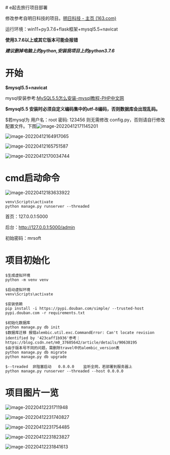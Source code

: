 ﻿﻿﻿﻿# e起去旅行项目部署

修改参考自明日科技的项目。[明日科技 - 主页 (163.com)](https://study.163.com/provider/2789686/index.htm)

运行环境：win11+py3.7.6+flask框架+mysql5.5+navicat

**使用3.7.6以上或其它版本可能会报错**

***建议删掉电脑上的python,安装我项目上的python3.7.6***

# 开始

﻿**$mysql5.5+navicat**

mysql安装参考:[MySQL5.5怎么安装-mysql教程-PHP中文网](https://www.php.cn/mysql-tutorials-421476.html)

**$mysql5.5 安装时必须自定义编码集中的utf-8编码，否则数据库会出现乱码。**

$若mysql为 用户名：root   密码: 123456   则无需修改 config.py，否则请自行修改配置文件。下图![image-20220412171145201](README.assets/image-20220412171145201.png)

![image-20220412164917065](README.assets/image-20220412164917065.png)

![image-20220412165751587](README.assets/image-20220412165751587.png)

![image-20220412170034744](README.assets/image-20220412170034744.png)

# cmd启动命令

![image-20220412183633922](README.assets/image-20220412183633922.png)

```
venv\Scripts\activate
python manage.py runserver --threaded
```

首页：127.0.0.1:5000

后台：http://127.0.0.1:5000/admin

初始密码：mrsoft

# 项目初始化

```
$生成虚拟环境
python -m venv venv

$启动虚拟环境
venv\Scripts\activate

$安装依赖
pip install -i https://pypi.douban.com/simple/ --trusted-host pypi.douban.com -r requirements.txt

$初始化数据库
python manage.py db init 
$数据库迁移 报错alembic.util.exc.CommandError: Can't locate revision identified by '423caff1b936'参考：https://blog.csdn.net/m0_37605642/article/details/90638195
$由于版本号不同的问题，需删除travel中的alembic_version表
python manage.py db migrate
python manage.py db upgrade

$--treaded  非阻塞启动   0.0.0.0    监听全网，若部署到服务器上
python manage.py runserver --threaded --host 0.0.0.0
```

# 项目图片一览

![image-20220412231711948](README.assets/image-20220412231711948.png)

![image-20220412231740827](README.assets/image-20220412231740827.png)

![image-20220412231754485](README.assets/image-20220412231754485.png)

![image-20220412231823827](README.assets/image-20220412231823827.png)

![image-20220412231841613](README.assets/image-20220412231841613.png)


